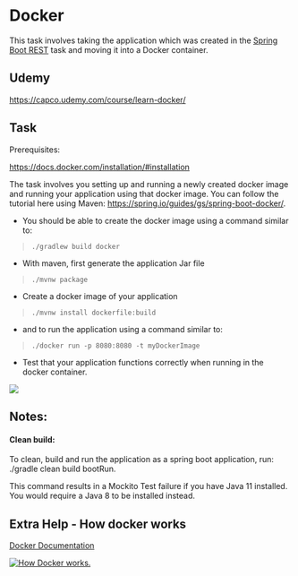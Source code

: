 # Docker

This task involves taking the application which was created in the [Spring Boot REST](Spring_Boot_REST) task and moving it into a Docker container.

## Udemy

<https://capco.udemy.com/course/learn-docker/>

## Task

Prerequisites:

<https://docs.docker.com/installation/#installation>

The task involves you setting up and running a newly created docker image and running your application using that docker image. You can follow the tutorial here using Maven: <https://spring.io/guides/gs/spring-boot-docker/>. 

-   You should be able to create the docker image using a command similar to:

>     ./gradlew build docker

-   With maven, first generate the application Jar file

>     ./mvnw package

-   Create a docker image of your application

>     ./mvnw install dockerfile:build

-   and to run the application using a command similar to:

>     ./docker run -p 8080:8080 -t myDockerImage

-   Test that your application functions correctly when running in the docker container.

![](attachments/418742301/423886869.png?height=250)

## Notes:

#### Clean build:

To clean, build and run the application as a spring boot application, run: ./gradle clean build bootRun.

This command results in a Mockito Test failure if you have Java 11 installed. You would require a Java 8 to be installed instead.

## Extra Help - How docker works

[Docker Documentation](https://docs.docker.com/)

[![How Docker works.](https://img.youtube.com/vi/IEGPzmxyIpo/0.jpg)](https://www.youtube.com/watch?v=IEGPzmxyIpo)





